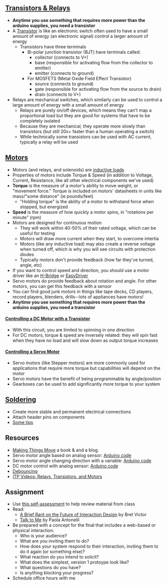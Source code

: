 ## [Transistors & Relays](https://itp.nyu.edu/physcomp/lessons/electronics/transistors-relays-and-controlling-high-current-loads/)
- **Anytime you use something that requires more power than the arduino supplies, you need a transistor**
- A [Transistor](https://learn.sparkfun.com/tutorials/transistors/all) is like an electronic switch often used to have a small amount of energy (an electronic signal) control a larger amount of energy
    - Transistors have three terminals 
        - Bi-polar junction transistor (BJT) have terminals called:
            - collector (connects to V+)
            - base (responsible for activating flow from the collector to emitter)
            - emitter (connects to ground)
        - For MOSFETS (Metal Oxide Field Effect Transistor)
            - source (connects to ground)
            - gate (responsible for activating flow from the source to drain)
            - drain (connects to V+)
- Relays are mechanical switches, which similarly can be used to control a large amount of energy with a small amount of energy
    - Relays are purely on/off devices, which means they can't map a proportional load but they are good for systems that have to be completely isolated
    - Because they are mechanical, they operate more slowly than transistors (but still 20x+ faster than a human operating a switch)
    - While technically some transistors can be used with AC current, typically a relay will be used 

## [Motors](https://itp.nyu.edu/physcomp/lessons/dc-motors-the-basics/)
- Motors (and relays, and solenoids) are [inductive loads](https://vimeo.com/380174619?embedded=true&source=video_title&owner=3661860)
- Properties of motors include Torque & Speed (in addition to Voltage, Current, Resistance, like all other electrical components we've used)
- **Torque** is the measure of a motor's ability to move weight, or "movement force." Torque is included on motors' datasheets in units like mass/"some distance" (ie pounds/feet)
    - "Holding torque" is the ability of a motor to withstand force when stopped, but energized
- **Speed** is the measure of how quickly a motor spins, in "rotations per minute" (rpm)
- Motors are designed for continuous motion
    - They will work within 40-50% of their rated voltage, which can be useful for testing
    - Motors will draw more current when they start, to overcome intertia
    - Motors (like any inductive load) may also create a reverse voltage when turned off, which is why you will see circuits with protection diodes
    - Typically motors don't provide feedback (how far they've turned, angle, etc)
- If you want to control speed and direction, you should use a motor driver like an [H-Bridge](https://www.sparkfun.com/products/315) or [EasyDriver](https://www.sparkfun.com/products/12779)
- Servo motors do provide feedback about rotation and angle. For other motors, you can get this feedback with a sensor
- You can find good junk motors in things like tape decks, CD players, record players, blenders, drills--lots of appliances have motors!
- **Anytime you use something that requires more power than the arduino supplies, you need a transistor**

#### [Controlling a DC Motor with a Transistor](https://learn.adafruit.com/experimenters-guide-for-metro/circ03-intro)
- With this circuit, you are limited to spinning in one direction
- For DC motors, torque & speed are inversely related: they will spin fast when they have no load and will slow down as output torque increases

#### [Controlling a Servo Motor](https://learn.adafruit.com/experimenters-guide-for-metro/circ04-intro)
- Servo motors (like Stepper motors) are more commonly used for applications that require more torque but capabilities will depend on the motor
- Servo motors have the benefit of being programmable by angle/position
- Gearboxes can be used to add significantly more torque to your system

## [Soldering](https://learn.sparkfun.com/tutorials/how-to-solder-through-hole-soldering)
- Create more stable and permanent electrical connections
- Attach header pins on components
- [Some tips]()

## Resources
- [Making Things Move](http://www.makingthingsmove.com/) a book & and a blog.
- Servo motor angle based on analog sensor: [Arduino code](https://create.arduino.cc/editor/jfunky7/71ac5d64-6815-40ec-9909-d57dd834a1ed/preview)
- Servo motor angle changing direction with a variable: [Arduino code](https://create.arduino.cc/editor/jfunky7/475dba59-170f-4d47-a0da-2ddcee13b8e1/preview)
- DC motor control with analog sensor: [Arduino code](https://create.arduino.cc/editor/jfunky7/70ef8597-08e2-4c52-89c6-b7c66e1ab321/preview)
- [Debouncing](https://docs.arduino.cc/built-in-examples/digital/Debounce)
- [ITP Videos: Relays, Transistors, and Motors](https://itp.nyu.edu/physcomp/videos/videos-transistors-and-motors/)

## Assignment 
- Use [this self-assessment](https://forms.gle/4FiVSaczJUntFvf68) to help review material from class
- Read:
    - [A Brief Rant on the Future of Interaction Design](http://worrydream.com/ABriefRantOnTheFutureOfInteractionDesign/) by Bret Victor
    - [Talk to Me](https://www.moma.org/interactives/exhibitions/2011/talktome/essay/) by Paola Antonelli
- Be prepared with a concept for the final that includes a web-based or physical interaction:
    - Who is your audience?
    - What are you inviting them to do?
    - How does your system respond to their interaction, inviting them to do it again (or something else)?
    - What reaction do you intend to solicit?
    - What does the simplest, version 1 protoype look like?
    - What questions do you have?
    - Is anything blocking your progress?
- Schedule office hours with me
